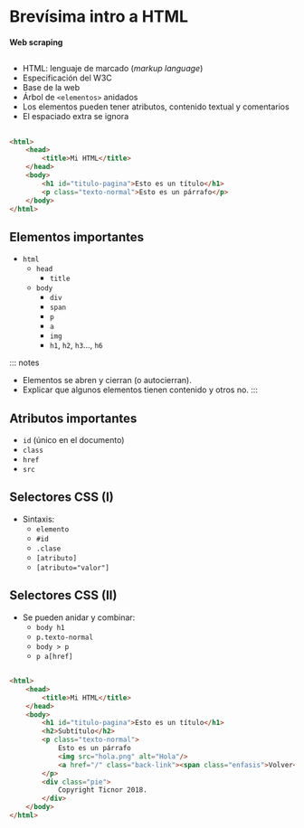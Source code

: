 
# Brevísima intro a HTML
#### Web scraping

##

- HTML: lenguaje de marcado (*markup language*)
- Especificación del W3C
- Base de la web
- Árbol de ``<elementos>`` anidados 
- Los elementos pueden tener atributos, contenido textual
y comentarios
- El espaciado extra se ignora

##
~~~html
<html>
    <head>
        <title>Mi HTML</title>
    </head>
    <body>
        <h1 id="titulo-pagina">Esto es un título</h1>
        <p class="texto-normal">Esto es un párrafo</p>
    </body>
</html>
~~~

## Elementos importantes
- ``html``
    - ``head``
        - ``title``
    - ``body``
        - ``div``
        - ``span``
        - ``p``
        - ``a``
        - ``img``
        - ``h1``, ``h2``, ``h3``...,  ``h6``

::: notes
- Elementos se abren y cierran (o autocierran).
- Explicar que algunos elementos tienen contenido y otros no.
:::

## Atributos importantes
- ``id`` (único en el documento)
- ``class``
- ``href``
- ``src``

## Selectores CSS (I)
- Sintaxis:
    - ``elemento``
    - ``#id``
    - ``.clase``
    - ``[atributo]``
    - ``[atributo="valor"]``

## Selectores CSS (II)
- Se pueden anidar y combinar:
    - ``body h1``
    - ``p.texto-normal``
    - ``body > p``
    - ``p a[href]``

##
~~~html
<html>
    <head>
        <title>Mi HTML</title>
    </head>
    <body>
        <h1 id="titulo-pagina">Esto es un título</h1>
        <h2>Subtítulo</h2>
        <p class="texto-normal">
            Esto es un párrafo 
            <img src="hola.png" alt="Hola"/>
            <a href="/" class="back-link"><span class="enfasis">Volver</span></a>
        </p>
        <div class="pie">
            Copyright Ticnor 2018.
        </div>
    </body>
</html>
~~~
